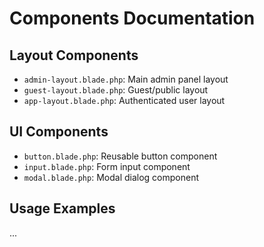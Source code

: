 # Components Documentation

## Layout Components
- `admin-layout.blade.php`: Main admin panel layout
- `guest-layout.blade.php`: Guest/public layout
- `app-layout.blade.php`: Authenticated user layout

## UI Components
- `button.blade.php`: Reusable button component
- `input.blade.php`: Form input component
- `modal.blade.php`: Modal dialog component

## Usage Examples
... 
